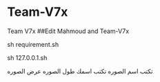 # Team-V7x
Team V7x
##Edit Mahmoud and Team-V7x



sh requirement.sh

sh 127.0.0.1.sh

تكتب اسم الصوره
تكتب اسمك
طول الصوره
عرض الصوره
